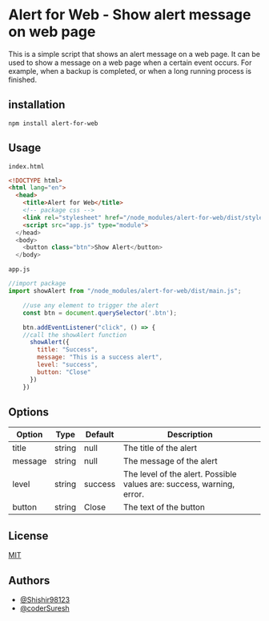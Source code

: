 # Alert for Web - Show alert message on web page

This is a simple script that shows an alert message on a web page. It can be used to show a message on a web page when a certain event occurs. For example, when a backup is completed, or when a long running process is finished.

## installation

```
npm install alert-for-web
```

## Usage

``index.html``

```html
<!DOCTYPE html>
<html lang="en">
  <head>
    <title>Alert for Web</title>
    <!-- package css -->
    <link rel="stylesheet" href="/node_modules/alert-for-web/dist/style.css">
    <script src="app.js" type="module">
  </head>
  <body>
    <button class="btn">Show Alert</button>
  </body>
```

``app.js ``
```javascript
//import package
import showAlert from "/node_modules/alert-for-web/dist/main.js";

    //use any element to trigger the alert
    const btn = document.querySelector('.btn');

    btn.addEventListener("click", () => {
    //call the showAlert function
      showAlert({
        title: "Success",
        message: "This is a success alert",
        level: "success",
        button: "Close"
      })
    })
```

## Options

| Option | Type | Default | Description |
| ------ | ---- | ------- | ----------- |
| title | string | null | The title of the alert |
| message | string | null | The message of the alert |
| level | string | success | The level of the alert. Possible values are: success, warning, error. |
| button | string | Close | The text of the button |

## License

[MIT](https://choosealicense.com/licenses/mit/)

## Authors

- [@Shishir98123](https://www.github.com/Shishir98123)
- [@coderSuresh](https://www.github.com/coderSuresh)
